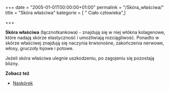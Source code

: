 +++
date = "2005-01-01T00:00:00+01:00"
permalink = "/Skóra_właściwa/"
title = "Skóra właściwa"
kategorie = [ " Ciało człowieka",]

+++

**Skóra właściwa** (łącznotkankowa) - znajdują się w niej włókna kolagenowe, które nadają skórze elastyczność i umożliwiają rozciągliwość. Ponadto w skórze właściwej znajdują się naczynia krwionośne, zakończenia nerwowe, włosy, gruczoły łojowe i potowe.

Jeżeli skóra właściwa ulegnie uszkodzeniu, po zagojeniu się pozostają blizny.

**Zobacz też**

-   [Naskórek](/atopedia/Naskórek "wikilink")
